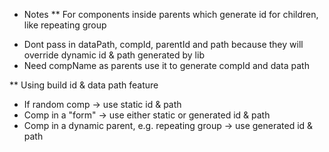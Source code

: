 * Notes
** For components inside parents which generate id for children, like repeating group
- Dont pass in dataPath, compId, parentId and path because they will override dynamic id & path generated by lib
- Need compName as parents use it to generate compId and data path

** Using build id & data path feature
- If random comp -> use static id & path
- Comp in a "form" -> use either static or generated id & path
- Comp in a dynamic parent, e.g. repeating group -> use generated id & path